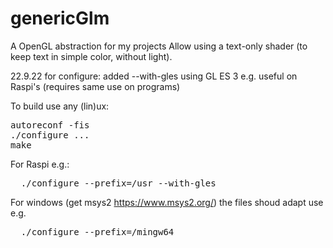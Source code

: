 # genericGlm
A OpenGL abstraction for my projects
Allow using a text-only shader (to keep text in simple color, without light).

22.9.22 for configure:
     added --with-gles using GL ES 3 e.g. useful on Raspi's (requires same use on programs)
     
To build use any (lin)ux:
<pre>
autoreconf -fis
./configure ...
make
</pre>
For Raspi e.g.:
<pre>
  ./configure --prefix=/usr --with-gles  
</pre>
For windows (get msys2 https://www.msys2.org/) the files shoud adapt use e.g.<br>
<pre>
  ./configure --prefix=/mingw64 
</pre>   

